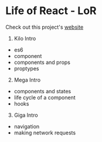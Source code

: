 # Life of React - LoR

Check out this project's [website](https://js-track.github.io/life_of_react/) 
 
1. Kilo Intro 
- es6
- component
- components and props
- proptypes 
2. Mega Intro 
- components and states
- life cycle of a component
- hooks
3. Giga Intro
- navigation
- making network requests